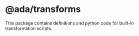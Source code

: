 # @ada/transforms

This package contains definitions and python code for built-in transformation scripts.
